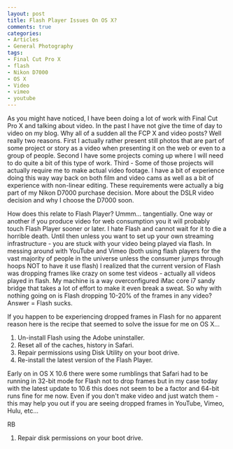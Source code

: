 ```yaml
---
layout: post
title: Flash Player Issues On OS X?
comments: true
categories:
- Articles
- General Photography
tags:
- Final Cut Pro X
- flash
- Nikon D7000
- OS X
- Video
- vimeo
- youtube
---
```

As you might have noticed, I have been doing a lot of work with Final Cut Pro X and talking about video. In the past I have not give the time of day to video on my blog. Why all of a sudden all the FCP X and video posts? Well really two reasons. First I actually rather present still photos that are part of some project or story as a video when presenting it on the web or even to a group of people. Second I have some projects coming up where I will need to do quite a bit of this type of work. Third - Some of those projects will actually require me to make actual video footage. I have a bit of experience doing this way way back on both film and video cams as well as a bit of experience with non-linear editing. These requirements were actually a big part of my Nikon D7000 purchase decision. More about the DSLR video decision and why I choose the D7000 soon.

How does this relate to Flash Player? Ummm... tangentially. One way or another if you produce video for web consumption you it will probably touch Flash Player sooner or later. I hate Flash and cannot wait for it to die a horrible death. Until then unless you want to set up your own streaming infrastructure - you are stuck with your video being played via flash. In messing around with YouTube and Vimeo (both using flash players for the vast majority of people in the universe unless the consumer jumps through hoops NOT to have it use flash) I realized that the current version of Flash was dropping frames like crazy on some test videos - actually all videos played in flash. My machine is a way overconfigured iMac core i7 sandy bridge that takes a lot of effort to make it even break a sweat. So why with nothing going on is Flash dropping 10-20% of the frames in any video? Answer = Flash sucks.

If you happen to be experiencing dropped frames in Flash for no apparent reason here is the recipe that seemed to solve the issue for me on OS X...
<ol>
	<li>Un-install Flash using the Adobe uninstaller.</li>
	<li>Reset all of the caches, history in Safari.</li>
	<li>Repair permissions using Disk Utility on your boot drive.</li>
	<li>Re-install the latest version of the Flash Player.</li>
</ol>
Early on in OS X 10.6 there were some rumblings that Safari had to be running in 32-bit mode for Flash not to drop frames but in my case today with the latest update to 10.6 this does not seem to be a factor and 64-bit runs fine for me now. Even if you don't make video and just watch them - this may help you out if you are seeing dropped frames in YouTube, Vimeo, Hulu, etc...

RB
<ol>
	<li>Repair disk permissions on your boot drive.</li>
</ol>